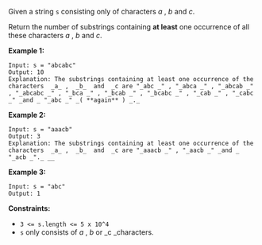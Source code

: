 Given a string `s` consisting only of characters _a_ , _b_ and _c_.

Return the number of substrings containing **at least**  one occurrence of all
these characters _a_ , _b_ and _c_.



**Example 1:**

    
    
    Input: s = "abcabc"
    Output: 10
    Explanation: The substrings containing at least one occurrence of the characters  _a_ ,  _b_  and  _c are "_abc _" , "_abca _" , "_abcab _" , "_abcabc _" , "_bca _" , "_bcab _" , "_bcabc _" , "_cab _" , "_cabc _" _and _ "_abc _" _( **again** ) _._
    

**Example 2:**

    
    
    Input: s = "aaacb"
    Output: 3
    Explanation: The substrings containing at least one occurrence of the characters  _a_ ,  _b_  and  _c are "_aaacb _" , "_aacb _" _and _ "_acb _"._ __
    

**Example 3:**

    
    
    Input: s = "abc"
    Output: 1
    



**Constraints:**

  * `3 <= s.length <= 5 x 10^4`
  * `s` only consists of  _a_ , _b_ or _c  _characters.


